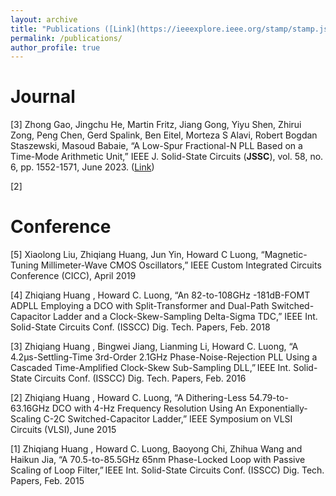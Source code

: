 ```yaml
---
layout: archive
title: "Publications ([Link](https://ieeexplore.ieee.org/stamp/stamp.jsp?tp=&arnumber=9917492))"
permalink: /publications/
author_profile: true
---
```


Journal 
=================
[3] Zhong Gao, Jingchu He, Martin Fritz, Jiang Gong, Yiyu Shen, Zhirui Zong, Peng Chen, Gerd Spalink, Ben Eitel, Morteza S Alavi, Robert Bogdan Staszewski, Masoud Babaie, “A Low-Spur Fractional-N PLL Based on a Time-Mode Arithmetic Unit,” IEEE J. Solid-State Circuits (**JSSC**), vol. 58, no. 6, pp. 1552-1571, June 2023. ([Link](https://ieeexplore.ieee.org/stamp/stamp.jsp?tp=&arnumber=9917492))

[2]

Conference 
==================
[5] Xiaolong Liu, Zhiqiang Huang, Jun Yin, Howard C Luong, “Magnetic-Tuning Millimeter-Wave CMOS Oscillators,” IEEE Custom Integrated Circuits Conference (CICC), April 2019  

[4] Zhiqiang Huang , Howard C. Luong, “An 82-to-108GHz -181dB-FOMT ADPLL Employing a DCO with Split-Transformer and Dual-Path Switched-Capacitor Ladder and a Clock-Skew-Sampling Delta-Sigma TDC,” IEEE Int. Solid-State Circuits Conf. (ISSCC) Dig. Tech. Papers,  Feb. 2018  

[3] Zhiqiang Huang , Bingwei Jiang, Lianming Li, Howard C. Luong, “A 4.2μs-Settling-Time 3rd-Order 2.1GHz Phase-Noise-Rejection PLL Using a Cascaded Time-Amplified Clock-Skew Sub-Sampling DLL,” IEEE Int. Solid-State Circuits Conf. (ISSCC) Dig. Tech. Papers, Feb. 2016 

[2] Zhiqiang Huang , Howard C. Luong, “A Dithering-Less 54.79-to-63.16GHz DCO with 4-Hz Frequency Resolution Using An Exponentially-Scaling C-2C Switched-Capacitor Ladder,” IEEE Symposium on VLSI Circuits (VLSI), June 2015 

[1] Zhiqiang Huang , Howard C. Luong, Baoyong Chi, Zhihua Wang and Haikun Jia, “A 70.5-to-85.5GHz 65nm Phase-Locked Loop with Passive Scaling of Loop Filter,” IEEE Int. Solid-State Circuits Conf. (ISSCC) Dig. Tech. Papers, Feb. 2015 

